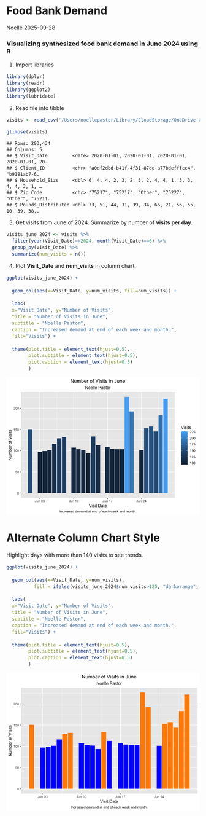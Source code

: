 Food Bank Demand
================
Noelle
2025-09-28

### Visualizing synthesized food bank demand in June 2024 using R

  
  
1. Import libraries

``` r
library(dplyr)
library(readr)
library(ggplot2)
library(lubridate)
```

  
  
2. Read file into tibble

``` r
visits <- read_csv('/Users/noellepastor/Library/CloudStorage/OneDrive-UTArlington/2025-2026 Career/SKILLS/Demand Forecasting for Dallas Food Bank/Synthetic_Food_Bank_Visits.csv')
```

``` r
glimpse(visits)
```

    ## Rows: 203,434
    ## Columns: 5
    ## $ Visit_Date         <date> 2020-01-01, 2020-01-01, 2020-01-01, 2020-01-01, 20…
    ## $ Client_ID          <chr> "a0df2dbd-b41f-4f31-87de-a77bdefffcc4", "b9181ab7-6…
    ## $ Household_Size     <dbl> 6, 4, 4, 2, 3, 2, 5, 2, 4, 4, 1, 3, 3, 4, 4, 3, 1, …
    ## $ Zip_Code           <chr> "75217", "75217", "Other", "75227", "Other", "75211…
    ## $ Pounds_Distributed <dbl> 73, 51, 44, 31, 39, 34, 66, 21, 56, 55, 10, 39, 38,…

  
  
3. Get visits from June of 2024. Summarize by number of **visits per
day**.

``` r
visits_june_2024 <- visits %>% 
  filter(year(Visit_Date)==2024, month(Visit_Date)==6) %>% 
  group_by(Visit_Date) %>% 
  summarize(num_visits = n())
```

  
  
4. Plot **Visit_Date** and **num_visits** in column chart.

``` r
ggplot(visits_june_2024) +
  
  geom_col(aes(x=Visit_Date, y=num_visits, fill=num_visits)) +
  
  labs(
  x="Visit Date", y="Number of Visits",
  title = "Number of Visits in June",
  subtitle = "Noelle Pastor",
  caption = "Increased demand at end of each week and month.",
  fill="Visits") +
  
  theme(plot.title = element_text(hjust=0.5),
        plot.subtitle = element_text(hjust=0.5),
        plot.caption = element_text(hjust=0.5)
        ) 
```

![](Visualizing-Synthesized-Demand-Data-in-R_files/figure-gfm/create%20chart-1.png)<!-- -->

# Alternate Column Chart Style

Highlight days with more than 140 visits to see trends.  

``` r
ggplot(visits_june_2024) +
  
  geom_col(aes(x=Visit_Date, y=num_visits),
          fill = ifelse(visits_june_2024$num_visits>125, "darkorange", "blue")) +
  
  labs(
  x="Visit Date", y="Number of Visits",
  title = "Number of Visits in June",
  subtitle = "Noelle Pastor",
  caption = "Increased demand at end of each week and month.",
  fill="Visits") +
  
  theme(plot.title = element_text(hjust=0.5),
        plot.subtitle = element_text(hjust=0.5),
        plot.caption = element_text(hjust=0.5)
        ) 
```

![](Visualizing-Synthesized-Demand-Data-in-R_files/figure-gfm/create%20chart%202-1.png)<!-- -->
